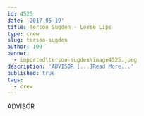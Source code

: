 ```yaml
---
id: 4525
date: '2017-05-19'
title: Tersoo Sugden - Loose Lips
type: crew
slug: tersoo-sugden
author: 100
banner:
  - imported\tersoo-sugden\image4525.jpeg
description: 'ADVISOR [...]Read More...'
published: true
tags:
  - crew
---
```

ADVISOR